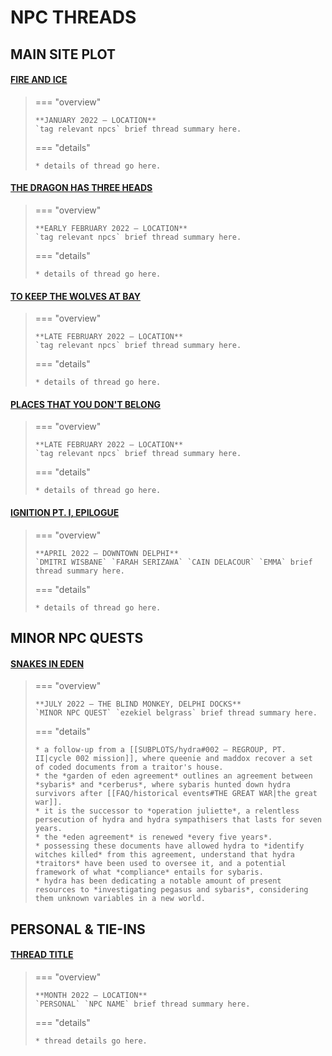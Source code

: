 # NPC THREADS

## MAIN SITE PLOT

#### [FIRE AND ICE](https://moon-rise.boards.net/thread/262/)

> === "overview"
> 
>     **JANUARY 2022 — LOCATION**
>     `tag relevant npcs` brief thread summary here. 
> 
> === "details"
> 
>     * details of thread go here.

#### [THE DRAGON HAS THREE HEADS](https://moon-rise.boards.net/thread/246/)

> === "overview"
> 
>     **EARLY FEBRUARY 2022 — LOCATION**
>     `tag relevant npcs` brief thread summary here. 
> 
> === "details"
> 
>     * details of thread go here.

#### [TO KEEP THE WOLVES AT BAY](https://moon-rise.boards.net/thread/402/)

> === "overview"
> 
>     **LATE FEBRUARY 2022 — LOCATION**
>     `tag relevant npcs` brief thread summary here. 
> 
> === "details"
> 
>     * details of thread go here.

#### [PLACES THAT YOU DON'T BELONG](https://moon-rise.boards.net/thread/487/)

> === "overview"
> 
>     **LATE FEBRUARY 2022 — LOCATION**
>     `tag relevant npcs` brief thread summary here. 
> 
> === "details"
> 
>     * details of thread go here.

#### [IGNITION PT. I, EPILOGUE](https://moon-rise.boards.net/post/4593/thread)

> === "overview"
> 
>     **APRIL 2022 — DOWNTOWN DELPHI**
>     `DMITRI WISBANE` `FARAH SERIZAWA` `CAIN DELACOUR` `EMMA` brief thread summary here. 
> 
> === "details"
> 
>     * details of thread go here.



## MINOR NPC QUESTS

#### [SNAKES IN EDEN](https://moon-rise.boards.net/thread/1245/)

> === "overview"
> 
>     **JULY 2022 — THE BLIND MONKEY, DELPHI DOCKS**
>     `MINOR NPC QUEST` `ezekiel belgrass` brief thread summary here. 
> 
> === "details"
> 
>     * a follow-up from a [[SUBPLOTS/hydra#002 — REGROUP, PT. II|cycle 002 mission]], where queenie and maddox recover a set of coded documents from a traitor's house.
>     * the *garden of eden agreement* outlines an agreement between *sybaris* and *cerberus*, where sybaris hunted down hydra survivors after [[FAQ/historical events#THE GREAT WAR|the great war]].
>     * it is the successor to *operation juliette*, a relentless persecution of hydra and hydra sympathisers that lasts for seven years.
>     * the *eden agreement* is renewed *every five years*.
>     * possessing these documents have allowed hydra to *identify witches killed* from this agreement, understand that hydra *traitors* have been used to oversee it, and a potential framework of what *compliance* entails for sybaris.
>     * hydra has been dedicating a notable amount of present resources to *investigating pegasus and sybaris*, considering them unknown variables in a new world.

## PERSONAL & TIE-INS


#### [THREAD TITLE](https://moon-rise.boards.net/post/4593/thread)

> === "overview"
> 
>     **MONTH 2022 — LOCATION**
>     `PERSONAL` `NPC NAME` brief thread summary here. 
> 
> === "details"
> 
>     * thread details go here.
